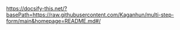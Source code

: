 https://docsify-this.net/?basePath=https://raw.githubusercontent.com/Kaganhun/multi-step-form/main&homepage=README.md#/

 

 




